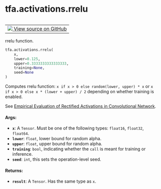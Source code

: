 <div itemscope itemtype="http://developers.google.com/ReferenceObject">
<meta itemprop="name" content="tfa.activations.rrelu" />
<meta itemprop="path" content="Stable" />
</div>

# tfa.activations.rrelu

<!-- Insert buttons and diff -->

<table class="tfo-notebook-buttons tfo-api" align="left">

<td>
  <a target="_blank" href="https://github.com/tensorflow/addons/tree/r0.7/tensorflow_addons/activations/rrelu.py#L23-L56">
    <img src="https://www.tensorflow.org/images/GitHub-Mark-32px.png" />
    View source on GitHub
  </a>
</td></table>



<!-- Equality marker -->
rrelu function.

``` python
tfa.activations.rrelu(
    x,
    lower=0.125,
    upper=0.3333333333333333,
    training=None,
    seed=None
)
```



<!-- Placeholder for "Used in" -->

Computes rrelu function:
`x if x > 0 else random(lower, upper) * x` or
`x if x > 0 else x * (lower + upper) / 2`
depending on whether training is enabled.

See [Empirical Evaluation of Rectified Activations in Convolutional Network](https://arxiv.org/abs/1505.00853).

#### Args:


* <b>`x`</b>: A `Tensor`. Must be one of the following types:
    `float16`, `float32`, `float64`.
* <b>`lower`</b>: `float`, lower bound for random alpha.
* <b>`upper`</b>: `float`, upper bound for random alpha.
* <b>`training`</b>: `bool`, indicating whether the `call`
is meant for training or inference.
* <b>`seed`</b>: `int`, this sets the operation-level seed.

#### Returns:


* <b>`result`</b>: A `Tensor`. Has the same type as `x`.

